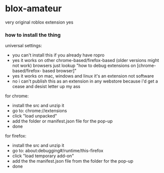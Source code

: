 # blox-amateur
very original roblox extension yes

### how to install the thing
universal settings:
- you can't install this if you already have ropro
- yes it works on other chrome-based/firefox-based (older versions might not work) browsers just lookup "how to debug extensions on [chrome-based/firefox-   based browser]" 
- yes it works on mac, windows and linux it's an extension not software
- no i can't publish this as an extension in any webstore because i'd get a cease and desist letter up my ass

for chrome:
- install the src and unzip it
- go to: chrome://extensions
- click "load unpacked"
- add the folder or manifest.json file for the pop-up
- done

for firefox:
- install the src and unzip it
- go to: about:debugging#/runtime/this-firefox
- click "load temporary add-on"
- add the the manifest.json file from the folder for the pop-up
- done

